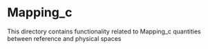 # Mapping_c

This directory contains functionality related to Mapping_c quantities between reference and physical spaces